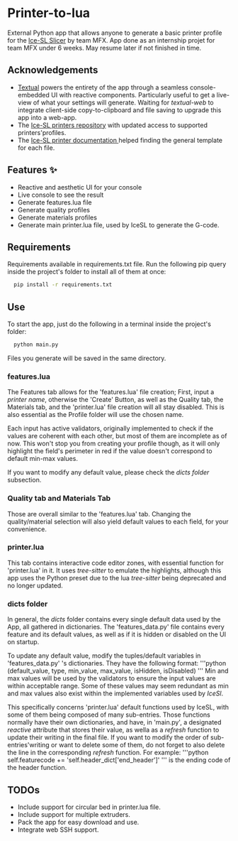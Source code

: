 
# Printer-to-lua

External Python app that allows anyone to generate a basic printer profile for the [Ice-SL Slicer](https://icesl.loria.fr/) by team MFX.
App done as an internship projet for team MFX under 6 weeks. May resume later if not finished in time.


## Acknowledgements

 - [Textual](https://textual.textualize.io/) powers the entirety of the app through a seamless console-embedded UI with reactive components. Particularly useful to get a live-view of what your settings will generate. Waiting for _textual-web_ to integrate client-side copy-to-clipboard and file saving to upgrade this app into a web-app.
 - The [Ice-SL printers repository](https://github.com/shapeforge/icesl-printers) with updated access to supported printers'profiles.
 - The [Ice-SL printer documentation ](https://gitlab.inria.fr/mfx/icesl-documentation/-/wikis/Printer-profile) helped finding the general template for each file.

## Features ✨

- Reactive and aesthetic UI for your console
- Live console to see the result
- Generate features.lua file
- Generate quality profiles
- Generate materials profiles
- Generate main printer.lua file, used by IceSL to generate the G-code.

## Requirements

Requirements available in requirements.txt file. Run the following pip query inside the project's folder to install all of them at once:

```bash
  pip install -r requirements.txt
```

## Use
To start the app, just do the following in a terminal inside the project's folder:
```bash
  python main.py
```
Files you generate will be saved in the same directory.

### features.lua
The Features tab allows for the 'features.lua' file creation;
First, input a _printer name_, otherwise the 'Create' Button, as well as the Quality tab, the Materials tab, and the 'printer.lua' file creation will all stay disabled. This is also essential as the Profile folder will use the chosen name.

Each input has active validators, originally implemented to check if the values are coherent with each other, but most of them are incomplete as of now. This won't stop you from creating your profile though, as it will only highlight the field's perimeter in red if the value doesn't correspond to default min-max values.

If you want to modify any default value, please check the _dicts folder_ subsection.

### Quality tab and Materials Tab
Those are overall similar to the 'features.lua' tab. Changing the quality/material selection will also yield default values to each field, for your convenience.

### printer.lua
This tab contains interactive code editor zones, with essential function for 'printer.lua' in it. It uses _tree-sitter_ to emulate the highlights, although this app uses the Python preset due to the lua _tree-sitter_ being deprecated and no longer updated.

### dicts folder
In general, the _dicts_ folder contains every single default data used by the App, all gathered in dictionaries. The 'features_data.py' file contains every feature and its default values, as well as if it is hidden or disabled on the UI on startup.

To update any default value, modify the tuples/default variables in 'features_data.py' 's dictionaries. They have the following format:
'''python
(default_value, type, min_value, max_value, isHidden, isDisabled)
'''
Min and max values will be used by the validators to ensure the input values are within acceptable range. Some of these values may seem redundant as min and max values also exist within the implemented variables used by _IceSl_.

This specifically concerns 'printer.lua' default functions used by IceSL, with some of them being composed of many sub-entries. Those functions normally have their own dictionaries, and have, in 'main.py', a designated _reactive_ attribute that stores their value, as wella as a  _refresh_ function to update their writing in the final file. If you want to modify the order of sub-entries'writing or want to delete some of them, do not forget to also delete the line in the corresponding _refresh_ function. For example:
'''python
self.featurecode += 'self.header_dict['end_header']'
'''
is the ending code of the header function.


## TODOs

- Include support for circular bed in printer.lua file.
- Include support for multiple extruders.
- Pack the app for easy download and use.
- Integrate web SSH support.
